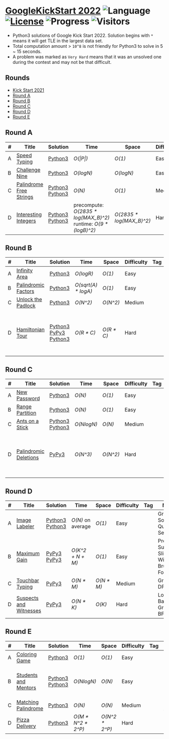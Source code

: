 # [GoogleKickStart 2022](https://codingcompetitions.withgoogle.com/kickstart/archive/2022) ![Language](https://img.shields.io/badge/language-Python3-orange.svg) [![License](https://img.shields.io/badge/license-MIT-blue.svg)](./LICENSE) ![Progress](https://img.shields.io/badge/progress-20%20%2F%2020-ff69b4.svg) ![Visitors](https://visitor-badge.laobi.icu/badge?page_id=kamyu104.googlekickstart.2022)

* Python3 solutions of Google Kick Start 2022. Solution begins with `*` means it will get TLE in the largest data set.
* Total computation amount > `10^8` is not friendly for Python3 to solve in 5 ~ 15 seconds.
* A problem was marked as `Very Hard` means that it was an unsolved one during the contest and may not be that difficult.

## Rounds

* [Kick Start 2021](https://github.com/kamyu104/GoogleKickStart-2021)
* [Round A](https://github.com/kamyu104/GoogleKickStart-2022#round-a)
* [Round B](https://github.com/kamyu104/GoogleKickStart-2022#round-b)
* [Round C](https://github.com/kamyu104/GoogleKickStart-2022#round-c)
* [Round D](https://github.com/kamyu104/GoogleKickStart-2022#round-d)
* [Round E](https://github.com/kamyu104/GoogleKickStart-2022#round-e)

## Round A
| # | Title | Solution | Time | Space | Difficulty | Tag | Note |
|---| ----- | -------- | ---- | ----- | ---------- | --- | ---- |
|A| [Speed Typing](https://codingcompetitions.withgoogle.com/kickstart/round/00000000008cb33e/00000000009e7021)| [Python3](./Round%20A/speed_typing.py3)| _O(\|P\|)_ | _O(1)_ | Easy | | String |
|B| [Challenge Nine](https://codingcompetitions.withgoogle.com/kickstart/round/00000000008cb33e/00000000009e7997)| [Python3](./Round%20A/challenge_nine.py3) | _O(logN)_ | _O(logN)_ | Easy | | Math, Greedy |
|C| [Palindrome Free Strings](https://codingcompetitions.withgoogle.com/kickstart/round/00000000008cb33e/00000000009e762e)| [Python3](./Round%20A/palindrome_free_strings.py3) [Python3](./Round%20A/palindrome_free_strings2.py3) | _O(N)_ | _O(1)_ | Medium | | Backtracking, DP |
|D| [Interesting Integers](https://codingcompetitions.withgoogle.com/kickstart/round/00000000008cb33e/00000000009e73ea)| [Python3](./Round%20A/interesting_integers.py3) [Python3](./Round%20A/interesting_integers2.py3) | precompute: _O(2835 * log(MAX_B)^2)_<br>runtime: _O(9 * (logB)^2)_ | _O(2835 * log(MAX_B)^2)_ | Hard | | Counting, Memoization |

## Round B
| # | Title | Solution | Time | Space | Difficulty | Tag | Note |
|---| ----- | -------- | ---- | ----- | ---------- | --- | ---- |
|A| [Infinity Area](https://codingcompetitions.withgoogle.com/kickstart/round/00000000008caa74/0000000000acf079)| [Python3](./Round%20B/infinity_area.py3)| _O(logR)_ | _O(1)_ | Easy | | Math |
|B| [Palindromic Factors](https://codingcompetitions.withgoogle.com/kickstart/round/00000000008caa74/0000000000acee89)| [Python3](./Round%20B/palindromic_factors.py3) | _O(sqrt(A) * logA)_ | _O(1)_ | Easy | | Math, String |
|C| [Unlock the Padlock](https://codingcompetitions.withgoogle.com/kickstart/round/00000000008caa74/0000000000acef55)| [Python3](./Round%20B/unlock_the_padlock.py3) | _O(N^2)_ | _O(N^2)_ | Medium | | Memoization |
|D| [Hamiltonian Tour](https://codingcompetitions.withgoogle.com/kickstart/round/00000000008caa74/0000000000acf318)| [Python3](./Round%20B/hamiltonian_tour.py3) [PyPy3](./Round%20B/hamiltonian_tour2.py3) [Python3](./Round%20B/hamiltonian_tour3.py3) | _O(R * C)_ | _O(R * C)_ | Hard | | DFS, Constructive Algorithms, BFS, Spanning Tree, Wall Follower |

## Round C
| # | Title | Solution | Time | Space | Difficulty | Tag | Note |
|---| ----- | -------- | ---- | ----- | ---------- | --- | ---- |
|A| [New Password](https://codingcompetitions.withgoogle.com/kickstart/round/00000000008cb4d1/0000000000b20f15)| [Python3](./Round%20C/new_password.py3)| _O(N)_ | _O(1)_ | Easy | | String |
|B| [Range Partition](https://codingcompetitions.withgoogle.com/kickstart/round/00000000008cb4d1/0000000000b20deb)| [Python3](./Round%20C/range_partition.py3) | _O(N)_ | _O(1)_ | Easy | | Math, Greedy |
|C| [Ants on a Stick](https://codingcompetitions.withgoogle.com/kickstart/round/00000000008cb4d1/0000000000b209bc)| [Python3](./Round%20C/ants_on_a_stick.py3) [Python3](./Round%20C/ants_on_a_stick2.py3) | _O(NlogN)_ | _O(N)_ | Medium | | Sort, Deque |
|D| [Palindromic Deletions](https://codingcompetitions.withgoogle.com/kickstart/round/00000000008cb4d1/0000000000b20d16)| [PyPy3](./Round%20C/palindromic_deletions.py3) | _O(N^3)_ | _O(N^2)_ | Hard | | Math, Expected Value, Combinatorics, DP, Inclusion-Exclusion Principle |

## Round D
| # | Title | Solution | Time | Space | Difficulty | Tag | Note |
|---| ----- | -------- | ---- | ----- | ---------- | --- | ---- |
|A| [Image Labeler](https://codingcompetitions.withgoogle.com/kickstart/round/00000000008caea6/0000000000b76e11)| [Python3](./Round%20D/image_labeler.py3) [Python3](./Round%20D/image_labeler2.py3) | _O(N)_ on average | _O(1)_ | Easy | | Greedy, Sort, Quick Select |
|B| [Maximum Gain](https://codingcompetitions.withgoogle.com/kickstart/round/00000000008caea6/0000000000b76fae)| [PyPy3](./Round%20D/maximum_gain.py3) [PyPy3](./Round%20D/maximum_gain2.py3) | _O(K^2 + N + M)_ | _O(1)_ | Easy | | Prefix Sum, Sliding Window, Brute Force |
|C| [Touchbar Typing](https://codingcompetitions.withgoogle.com/kickstart/round/00000000008caea6/0000000000b76f44)| [PyPy3](./Round%20D/touchbar_typing.py3) | _O(N * M)_ | _O(N * M)_ | Medium | | Greedy, DP |
|D| [Suspects and Witnesses](https://codingcompetitions.withgoogle.com/kickstart/round/00000000008caea6/0000000000b76db9)| [PyPy3](./Round%20D/suspects_and_witnesses.py3) | _O(N * K)_ | _O(K)_ | Hard | | Logic-Based, Graph, BFS |

## Round E
| # | Title | Solution | Time | Space | Difficulty | Tag | Note |
|---| ----- | -------- | ---- | ----- | ---------- | --- | ---- |
|A| [Coloring Game](https://codingcompetitions.withgoogle.com/kickstart/round/00000000008cb0f5/0000000000ba856a)| [Python3](./Round%20E/coloring_game.py3) | _O(1)_ | _O(1)_ | Easy | | Math |
|B| [Students and Mentors](https://codingcompetitions.withgoogle.com/kickstart/round/00000000008cb0f5/0000000000ba84ae)| [Python3](./Round%20E/students_and_mentors.py3) [Python3](./Round%20E/students_and_mentors2.py3) | _O(NlogN)_ | _O(N)_ | Easy | | Sort, Binary Search, Two Pointers |
|C| [Matching Palindrome](https://codingcompetitions.withgoogle.com/kickstart/round/00000000008cb0f5/0000000000ba82c5)| [Python3](./Round%20E/matching_palinedrome.py3) | _O(N)_ | _O(N)_ | Medium | | KMP Algorithm |
|D| [Pizza Delivery](https://codingcompetitions.withgoogle.com/kickstart/round/00000000008cb0f5/0000000000ba86e6)| [Python3](./Round%20E/pizza_delivery.py3) | _O(M * N^2 * 2^P)_ | _O(N^2 * 2^P)_ | Hard | | DP |
